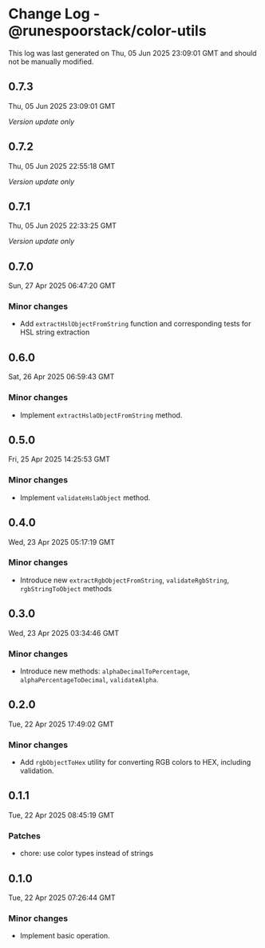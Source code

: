 # Change Log - @runespoorstack/color-utils

This log was last generated on Thu, 05 Jun 2025 23:09:01 GMT and should not be manually modified.

## 0.7.3
Thu, 05 Jun 2025 23:09:01 GMT

_Version update only_

## 0.7.2
Thu, 05 Jun 2025 22:55:18 GMT

_Version update only_

## 0.7.1
Thu, 05 Jun 2025 22:33:25 GMT

_Version update only_

## 0.7.0
Sun, 27 Apr 2025 06:47:20 GMT

### Minor changes

- Add `extractHslObjectFromString` function and corresponding tests for HSL string extraction

## 0.6.0
Sat, 26 Apr 2025 06:59:43 GMT

### Minor changes

- Implement `extractHslaObjectFromString` method.

## 0.5.0
Fri, 25 Apr 2025 14:25:53 GMT

### Minor changes

- Implement `validateHslaObject` method.

## 0.4.0
Wed, 23 Apr 2025 05:17:19 GMT

### Minor changes

- Introduce new `extractRgbObjectFromString`, `validateRgbString`, `rgbStringToObject` methods

## 0.3.0
Wed, 23 Apr 2025 03:34:46 GMT

### Minor changes

- Introduce new methods: `alphaDecimalToPercentage`, `alphaPercentageToDecimal`, `validateAlpha`.

## 0.2.0
Tue, 22 Apr 2025 17:49:02 GMT

### Minor changes

- Add `rgbObjectToHex` utility for converting RGB colors to HEX, including validation.

## 0.1.1
Tue, 22 Apr 2025 08:45:19 GMT

### Patches

- chore: use color types instead of strings

## 0.1.0
Tue, 22 Apr 2025 07:26:44 GMT

### Minor changes

- Implement basic operation.

